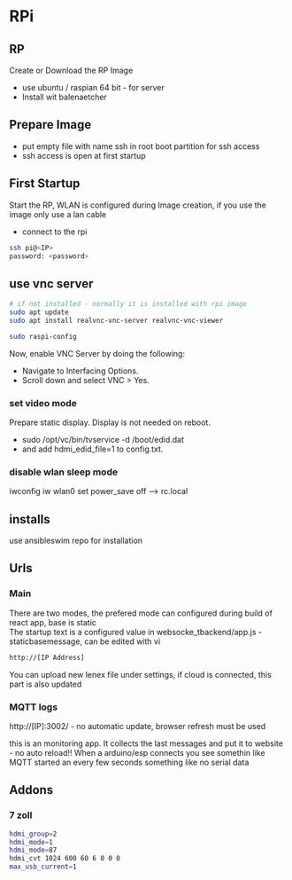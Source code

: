 # RPi

## RP

Create or Download the RP Image

* use ubuntu / raspian 64 bit - for server 
* Install wit balenaetcher

## Prepare Image

* put empty file with name ssh in root boot partition for ssh access
* ssh access is open at first startup

## First Startup

Start the RP, WLAN is configured during Image creation, if you use the image only use a lan cable  

* connect to the rpi

```bash
ssh pi@<IP>
password: <password>
```

## use vnc server

```bash
# if not installed - normally it is installed with rpi image
sudo apt update
sudo apt install realvnc-vnc-server realvnc-vnc-viewer

sudo raspi-config
```

Now, enable VNC Server by doing the following:

* Navigate to Interfacing Options.
* Scroll down and select VNC > Yes.

### set video mode

Prepare static display. Display is not needed on reboot.

* sudo /opt/vc/bin/tvservice -d /boot/edid.dat
* and add hdmi_edid_file=1 to config.txt.

### disable wlan sleep mode

iwconfig
iw wlan0 set power_save off
--> rc.local

## installs

use ansibleswim repo for installation

## Urls

### Main

There are two modes, the prefered mode can configured during build of react app, base is static  
The startup text is a configured value in websocke_tbackend/app.js - staticbasemessage, can be edited with vi  

```html
http://[IP Address]
```

You can upload new lenex file under settings, if cloud is connected, this part is also updated  

### MQTT logs

http://[IP]:3002/ - no automatic update, browser refresh must be used

this is an monitoring app. It collects the last messages and put it to website - no auto reload!! When a arduino/esp connects you see somethin like MQTT started an every few seconds something like no serial data

## Addons

### 7 zoll

```bash
hdmi_group=2
hdmi_mode=1
hdmi_mode=87
hdmi_cvt 1024 600 60 6 0 0 0
max_usb_current=1 
```
